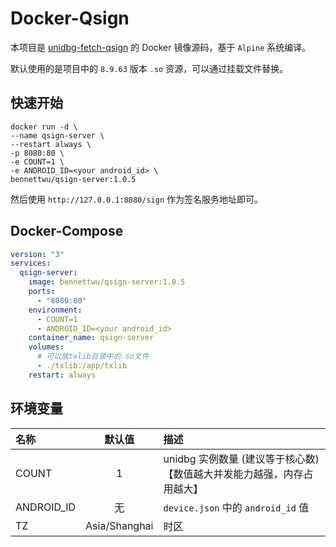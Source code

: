 # Docker-Qsign

本项目是 [unidbg-fetch-qsign](https://github.com/fuqiuluo/unidbg-fetch-qsign) 的 Docker 镜像源码，基于 `Alpine` 系统编译。

默认使用的是项目中的 `8.9.63` 版本 `.so` 资源，可以通过挂载文件替换。

## 快速开始

```shell
docker run -d \
--name qsign-server \
--restart always \
-p 8080:80 \
-e COUNT=1 \
-e ANDROID_ID=<your android_id> \
bennettwu/qsign-server:1.0.5
```

然后使用 `http://127.0.0.1:8080/sign` 作为签名服务地址即可。

## Docker-Compose

```yaml
version: "3"
services:
  qsign-server:
    image: bennettwu/qsign-server:1.0.5
    ports:
      - "8080:80"
    environment:
      - COUNT=1
      - ANDROID_ID=<your android_id>
    container_name: qsign-server
    volumes:
      # 可以放txlib目录中的.so文件
      - ./txlib:/app/txlib
    restart: always
```

## 环境变量

| 名称         |      默认值      | 描述                                        |
|:-----------|:-------------:|:------------------------------------------|
| COUNT      |       1       | unidbg 实例数量 (建议等于核心数) 【数值越大并发能力越强，内存占用越大】 |
| ANDROID_ID |       无       | `device.json` 中的 `android_id` 值           |
| TZ         | Asia/Shanghai | 时区                                        |
